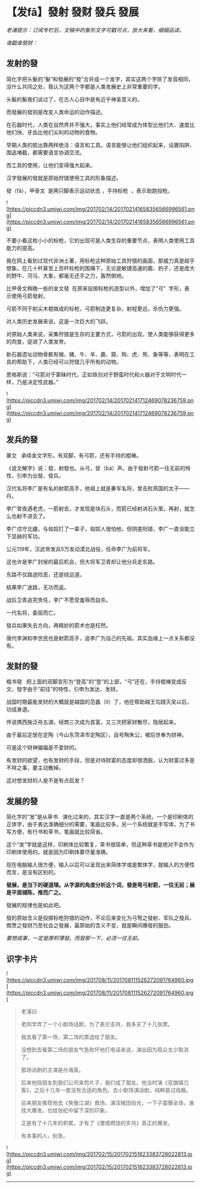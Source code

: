 # 【发fā】發射 發财 發兵 發展

 *老浦提示：订阅专栏后，文稿中的象形文字可戳可点，放大来看，细细品读。*

 *谁戳谁發财：*     

## 发射的發

简化字把头髮的“髮”和發展的“發”合并成一个发字，其实这两个字除了发音相同，没什么共同之处，我认为这两个字都是人类发展史上非常重要的字。

头髮的髮我们谈过了，在古人心目中是有近乎神圣意义的。

而發展的發则是改变人类命运的动作描述。

在石器时代，人类在自然界并不强大，事实上他们经常成为体型比他们大、速度比他们快、牙齿比他们尖利的动物的食物。

早期人类的胜出靠两样绝活：语言和工具。语言能够让他们组织起来，设置陷阱、围追堵截，都需要语言协调交流。

而工具的使用，让他们变得强大起来。

汉字發展的發就是原始狩猎使用工具的形象描述。

發（fā），甲骨文  是两只脚表示运动状态 ，手持标枪  ，表示助跑投枪。

![https://piccdn3.umiwi.com/img/201702/14/201702141658356566996561.png](https://piccdn3.umiwi.com/img/201702/14/201702141658356566996561.png)

不要小看这枚小小的标枪，它的出现可是人类生存的重要节点，表明人类使用工具能力的提高。

我在网上看到过现代非洲土著，用标枪这种原始工具狩猎的画面，那威力真是超乎想象。在几十杆甚至上百杆标枪的围捕下，无论是敏捷高速的鹿、豹子，还是庞大的野牛、河马、大象，都毫无还手之力，轰然倒地。

比甲骨文稍晚一些的金文發  在原来投掷标枪的造型以外，增加了“弓”  字形，表示使用弓箭發射。

弓箭不同于削尖木棍做成的标枪，弓箭制造更复杂，射程更远，杀伤力更强。

对人类历史发展来说，这是一次巨大的飞跃。

对原始人类来说，采集狩猎是生存的主要方式，弓箭的出现，使人类能够获得更多的肉食，促进了人类发育。

新石器遗址动物骨骸有猴、猪、牛、羊、鹿、獐、狗、虎、熊、象等等，表明在工具的帮助下，人类已经可以狩猎几乎所有的动物。

恩格斯说：“弓箭对于蒙昧时代，正如铁剑对于野蛮时代和火器对于文明时代一样，乃是决定性武器。”

![https://piccdn3.umiwi.com/img/201702/14/201702141712469078236759.png](https://piccdn3.umiwi.com/img/201702/14/201702141712469078236759.png)

## 发兵的發

篆文   承续金文字形，有双脚，有弓箭，还有手持的棍棒。

《说文解字》说：發，射發也。从弓，癹（bá）声。由于發射弓箭一往无前的特性，引申为出發、發兵。

汉代名将李广是有名的射箭高手，他祖上就是秦军名将，曾击败燕国的太子——丹。

李广曾夜遇老虎，一箭射去，才发现是块石头，而箭已经射进石头里。再射，就怎么也射不进去了。

李广戍守北疆，与匈奴打了一辈子，匈奴人很怕他，但阴差阳错，李广一直没能立下显赫的军功。

公元119年，汉武帝发兵5万发动漠北战役，任命李广为前将军。

这也许是李广封侯的最后机会，但大将军卫青却让他分兵走东路。

东路不仅路途险恶，还是绕远道。

结果李广迷路，无功而返。

战后卫青追究责任，李广不愿受羞辱而自杀。

一代名将，委屈而亡。

發兵如果失去方向，再精妙的箭术也是枉然。

唐代李渊和李世民也是射箭高手，追李广为自己的先祖。其实血缘上一点关系都没有。

## 发财的發

楷书發   把上面的双脚变形为“登高”的“登”的上部，“弓”还在，手持棍棒变成反文，發字由于“前往”的特性，引申为发达、发财。

战国时期最能发财的大概就是越国的范蠡（lí）了，他在帮助越王勾践灭吴以后，功成身退。

传说携西施泛舟五湖，经商三次成为首富，又三次把家财散尽，隐居起来。

由于最后定居在定陶（今山东菏泽市定陶区），自号陶朱公，被后世奉为财神。

可是这个财神偏偏是不爱财的。

有发财的欲望，也有发财的手段，但是对待财富的态度却很洒脱，认为财富过多是不祥之事，要主动散掉。

这对想发财的人是不是有点启发？

## 发展的發

简化字的“发”是从草书   演化过来的，其实汉字一直是两个系统，一个是印刷体的正体字，由于表达准确细分的需要，笔画比较多。另一个系统就是手写体，为了书写方便，有行书和草书，笔画就比较简省。

这个“发”字就是这样，印刷体比较繁复，草书很简单，但这种草书是绝对不会作为印刷体使用的。就是因为印刷体要尽量准确。

现在电脑输入很方便，输入以后可以呈现出来简体字或是繁体字，就输入的方便性而言，是没有区别的。

 **發展，是当下的硬道理。从字源的角度分析这个词，發是弯弓射箭，一往无前；展是平面铺陈，推而广之。**

發展的规律也是如此吧。

發的原始含义是投掷标枪狩猎的动作，不论后来变化为弓弩之發射、军队之發兵、商贾之發财乃至社会之發展，最原始的含义不变，就是瞬间爆發的狠劲。

 *要想成事，一定是厚积薄發。而發那一下，必须一往无前。*

## 识字卡片

![https://piccdn3.umiwi.com/img/201708/11/201708111526272091764960.jpg](https://piccdn3.umiwi.com/img/201708/11/201708111526272091764960.jpg)

> 老浦曰
> 
> 
> 
> 老同学弄了一个小剧场话剧，为了表示支持，我多买了十几张票。
> 
> 我去看了第一场，第二场的票送给了朋友。
> 
> 
> 
> 没想到去看第二场的朋友气急败坏地打电话来说，演出因为观众太少取消了。
> 
> 那场话剧的主演是孙海英。
> 
> 
> 
> 后来他陪朋友到我们公司来剪片子，我们成了朋友。他当时演《双旗镇刀客》，之后十几年一直没有合适的角色。去小剧场演话剧，纯粹是过戏瘾。
> 
> 
> 
> 后来朋友推荐他去《笑傲江湖》救场，演淫贼田伯光，一下子震慑全场，演技大爆发。也给张纪中留下深刻印象。
> 
> 
> 
> 正是有了十几年的积累，才有了《激情燃烧的岁月》真正的爆发。
> 
> 
> 
> 有本事的人，别急。

![https://piccdn3.umiwi.com/img/201702/15/201702151623383728022813.jpg](https://piccdn3.umiwi.com/img/201702/15/201702151623383728022813.jpg)

---
